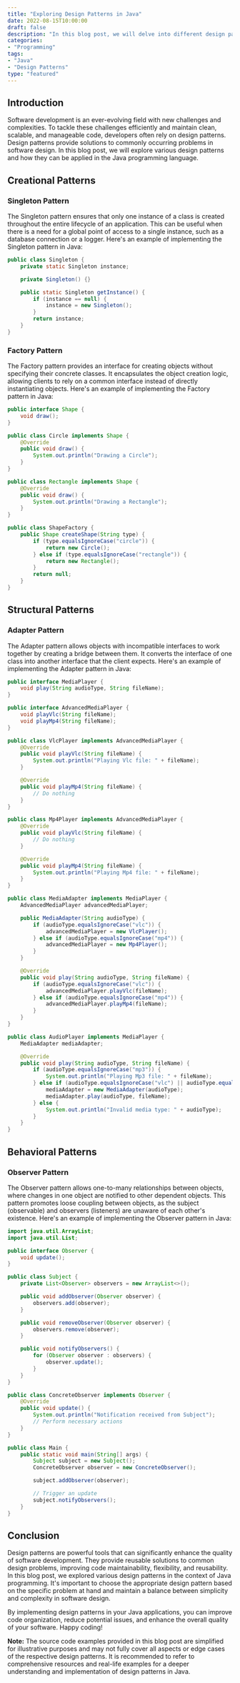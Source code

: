 ```yaml
--- 
title: "Exploring Design Patterns in Java"
date: 2022-08-15T10:00:00
draft: false
description: "In this blog post, we will delve into different design patterns and how they can be implemented in Java."
categories: 
- "Programming"
tags: 
- "Java"
- "Design Patterns"
type: "featured"
---
```


## Introduction

Software development is an ever-evolving field with new challenges and complexities. To tackle these challenges efficiently and maintain clean, scalable, and manageable code, developers often rely on design patterns. Design patterns provide solutions to commonly occurring problems in software design. In this blog post, we will explore various design patterns and how they can be applied in the Java programming language.

## Creational Patterns

### Singleton Pattern

The Singleton pattern ensures that only one instance of a class is created throughout the entire lifecycle of an application. This can be useful when there is a need for a global point of access to a single instance, such as a database connection or a logger. Here's an example of implementing the Singleton pattern in Java:

```java
public class Singleton {
    private static Singleton instance;

    private Singleton() {}

    public static Singleton getInstance() {
        if (instance == null) {
            instance = new Singleton();
        }
        return instance;
    }
}
```

### Factory Pattern

The Factory pattern provides an interface for creating objects without specifying their concrete classes. It encapsulates the object creation logic, allowing clients to rely on a common interface instead of directly instantiating objects. Here's an example of implementing the Factory pattern in Java:

```java
public interface Shape {
    void draw();
}

public class Circle implements Shape {
    @Override
    public void draw() {
        System.out.println("Drawing a Circle");
    }
}

public class Rectangle implements Shape {
    @Override
    public void draw() {
        System.out.println("Drawing a Rectangle");
    }
}

public class ShapeFactory {
    public Shape createShape(String type) {
        if (type.equalsIgnoreCase("circle")) {
            return new Circle();
        } else if (type.equalsIgnoreCase("rectangle")) {
            return new Rectangle();
        }
        return null;
    }
}
```

## Structural Patterns

### Adapter Pattern

The Adapter pattern allows objects with incompatible interfaces to work together by creating a bridge between them. It converts the interface of one class into another interface that the client expects. Here's an example of implementing the Adapter pattern in Java:

```java
public interface MediaPlayer {
    void play(String audioType, String fileName);
}

public interface AdvancedMediaPlayer {
    void playVlc(String fileName);
    void playMp4(String fileName);
}

public class VlcPlayer implements AdvancedMediaPlayer {
    @Override
    public void playVlc(String fileName) {
        System.out.println("Playing Vlc file: " + fileName);
    }

    @Override
    public void playMp4(String fileName) {
        // Do nothing
    }
}

public class Mp4Player implements AdvancedMediaPlayer {
    @Override
    public void playVlc(String fileName) {
        // Do nothing
    }

    @Override
    public void playMp4(String fileName) {
        System.out.println("Playing Mp4 file: " + fileName);
    }
}

public class MediaAdapter implements MediaPlayer {
    AdvancedMediaPlayer advancedMediaPlayer;

    public MediaAdapter(String audioType) {
        if (audioType.equalsIgnoreCase("vlc")) {
            advancedMediaPlayer = new VlcPlayer();
        } else if (audioType.equalsIgnoreCase("mp4")) {
            advancedMediaPlayer = new Mp4Player();
        }
    }

    @Override
    public void play(String audioType, String fileName) {
        if (audioType.equalsIgnoreCase("vlc")) {
            advancedMediaPlayer.playVlc(fileName);
        } else if (audioType.equalsIgnoreCase("mp4")) {
            advancedMediaPlayer.playMp4(fileName);
        }
    }
}

public class AudioPlayer implements MediaPlayer {
    MediaAdapter mediaAdapter;

    @Override
    public void play(String audioType, String fileName) {
        if (audioType.equalsIgnoreCase("mp3")) {
            System.out.println("Playing Mp3 file: " + fileName);
        } else if (audioType.equalsIgnoreCase("vlc") || audioType.equalsIgnoreCase("mp4")) {
            mediaAdapter = new MediaAdapter(audioType);
            mediaAdapter.play(audioType, fileName);
        } else {
            System.out.println("Invalid media type: " + audioType);
        }
    }
}
```

## Behavioral Patterns

### Observer Pattern

The Observer pattern allows one-to-many relationships between objects, where changes in one object are notified to other dependent objects. This pattern promotes loose coupling between objects, as the subject (observable) and observers (listeners) are unaware of each other's existence. Here's an example of implementing the Observer pattern in Java:

```java
import java.util.ArrayList;
import java.util.List;

public interface Observer {
    void update();
}

public class Subject {
    private List<Observer> observers = new ArrayList<>();

    public void addObserver(Observer observer) {
        observers.add(observer);
    }

    public void removeObserver(Observer observer) {
        observers.remove(observer);
    }

    public void notifyObservers() {
        for (Observer observer : observers) {
            observer.update();
        }
    }
}

public class ConcreteObserver implements Observer {
    @Override
    public void update() {
        System.out.println("Notification received from Subject");
        // Perform necessary actions
    }
}

public class Main {
    public static void main(String[] args) {
        Subject subject = new Subject();
        ConcreteObserver observer = new ConcreteObserver();

        subject.addObserver(observer);

        // Trigger an update
        subject.notifyObservers();
    }
}
```

## Conclusion

Design patterns are powerful tools that can significantly enhance the quality of software development. They provide reusable solutions to common design problems, improving code maintainability, flexibility, and reusability. In this blog post, we explored various design patterns in the context of Java programming. It's important to choose the appropriate design pattern based on the specific problem at hand and maintain a balance between simplicity and complexity in software design.

By implementing design patterns in your Java applications, you can improve code organization, reduce potential issues, and enhance the overall quality of your software. Happy coding!

**Note:** The source code examples provided in this blog post are simplified for illustrative purposes and may not fully cover all aspects or edge cases of the respective design patterns. It is recommended to refer to comprehensive resources and real-life examples for a deeper understanding and implementation of design patterns in Java.
